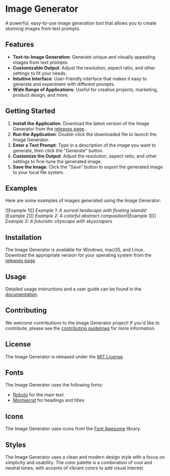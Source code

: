 # Image Generator

A powerful, easy-to-use image generation tool that allows you to create stunning images from text prompts.

## Features

- **Text-to-Image Generation**: Generate unique and visually appealing images from text prompts.
- **Customizable Output**: Adjust the resolution, aspect ratio, and other settings to fit your needs.
- **Intuitive Interface**: User-friendly interface that makes it easy to generate and experiment with different prompts.
- **Wide Range of Applications**: Useful for creative projects, marketing, product design, and more.

## Getting Started

1. **Install the Application**: Download the latest version of the Image Generator from the [releases page](https://github.com/your-username/image-generator/releases).
2. **Run the Application**: Double-click the downloaded file to launch the Image Generator.
3. **Enter a Text Prompt**: Type in a description of the image you want to generate, then click the "Generate" button.
4. **Customize the Output**: Adjust the resolution, aspect ratio, and other settings to fine-tune the generated image.
5. **Save the Image**: Click the "Save" button to export the generated image to your local file system.

## Examples

Here are some examples of images generated using the Image Generator:

![Example 1][]
_Example 1: A surreal landscape with floating islands_![Example 2][]
_Example 2: A colorful abstract composition_![Example 3][]
_Example 3: A futuristic cityscape with skyscrapers_

## Installation

The Image Generator is available for Windows, macOS, and Linux. Download the appropriate version for your operating system from the [releases page](https://github.com/your-username/image-generator/releases).

## Usage

Detailed usage instructions and a user guide can be found in the [documentation](https://github.com/your-username/image-generator/blob/main/docs/usage.md).

## Contributing

We welcome contributions to the Image Generator project! If you'd like to contribute, please see the [contributing guidelines](https://github.com/your-username/image-generator/blob/main/CONTRIBUTING.md) for more information.

## License

The Image Generator is released under the [MIT License](LICENSE.md).

## Fonts

The Image Generator uses the following fonts:

- [Roboto](https://fonts.google.com/specimen/Roboto) for the main text
- [Montserrat](https://fonts.google.com/specimen/Montserrat) for headings and titles

## Icons

The Image Generator uses icons from the [Font Awesome](https://fontawesome.com/) library.

## Styles

The Image Generator uses a clean and modern design style with a focus on simplicity and usability. The color palette is a combination of cool and neutral tones, with accents of vibrant colors to add visual interest.
